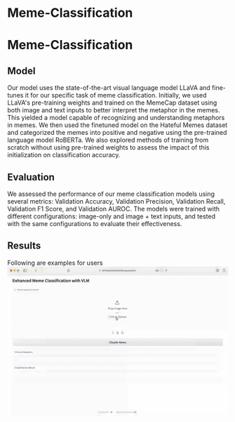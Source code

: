 # Meme-Classification
# Meme-Classification
**Model**
---
Our model uses the state-of-the-art visual language model LLaVA and fine-tunes it for our specific task of meme classification. Initially, we used LLaVA's pre-training weights and trained on the MemeCap dataset using both image and text inputs to better interpret the metaphor in the memes. This yielded a model capable of recognizing and understanding metaphors in memes.
We then used the finetuned model on the Hateful Memes dataset and categorized the memes into positive and negative using the pre-trained language model RoBERTa. We also explored methods of training from scratch without using pre-trained weights to assess the impact of this initialization on classification accuracy.

**Evaluation**
---
We assessed the performance of our meme classification models using several metrics: Validation Accuracy, Validation Precision, Validation Recall, Validation F1 Score, and Validation AUROC. The models were trained with different configurations: image-only and image + text inputs, and tested with the same configurations to evaluate their effectiveness.

**Results**
---
Following are examples for users
![Deployment](https://github.com/yyyyy1220/Meme-Classification/blob/main/ezgif-1-3525ac64c4.gif)
